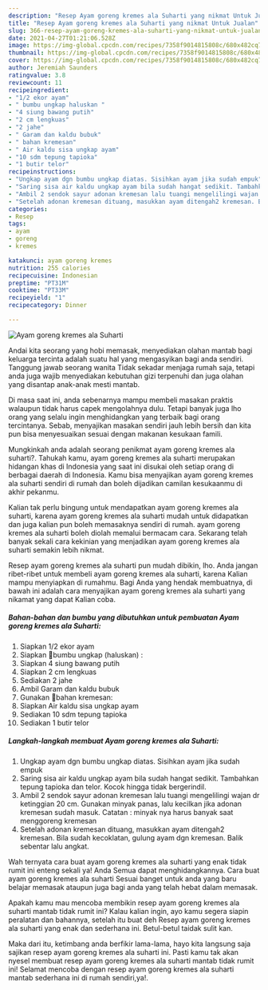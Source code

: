 ```yaml
---
description: "Resep Ayam goreng kremes ala Suharti yang nikmat Untuk Jualan"
title: "Resep Ayam goreng kremes ala Suharti yang nikmat Untuk Jualan"
slug: 366-resep-ayam-goreng-kremes-ala-suharti-yang-nikmat-untuk-jualan
date: 2021-04-27T01:21:06.528Z
image: https://img-global.cpcdn.com/recipes/7358f9014815808c/680x482cq70/ayam-goreng-kremes-ala-suharti-foto-resep-utama.jpg
thumbnail: https://img-global.cpcdn.com/recipes/7358f9014815808c/680x482cq70/ayam-goreng-kremes-ala-suharti-foto-resep-utama.jpg
cover: https://img-global.cpcdn.com/recipes/7358f9014815808c/680x482cq70/ayam-goreng-kremes-ala-suharti-foto-resep-utama.jpg
author: Jeremiah Saunders
ratingvalue: 3.8
reviewcount: 11
recipeingredient:
- "1/2 ekor ayam"
- " bumbu ungkap haluskan "
- "4 siung bawang putih"
- "2 cm lengkuas"
- "2 jahe"
- " Garam dan kaldu bubuk"
- " bahan kremesan"
- " Air kaldu sisa ungkap ayam"
- "10 sdm tepung tapioka"
- "1 butir telor"
recipeinstructions:
- "Ungkap ayam dgn bumbu ungkap diatas. Sisihkan ayam jika sudah empuk"
- "Saring sisa air kaldu ungkap ayam bila sudah hangat sedikit. Tambahkan tepung tapioka dan telor. Kocok hingga tidak bergerindil."
- "Ambil 2 sendok sayur adonan kremesan lalu tuangi mengelilingi wajan dr ketinggian 20 cm. Gunakan minyak panas, lalu kecilkan jika adonan kremesan sudah masuk. Catatan : minyak nya harus banyak saat menggoreng kremesan"
- "Setelah adonan kremesan dituang, masukkan ayam ditengah2 kremesan. Bila sudah kecoklatan, gulung ayam dgn kremesan. Balik sebentar lalu angkat."
categories:
- Resep
tags:
- ayam
- goreng
- kremes

katakunci: ayam goreng kremes 
nutrition: 255 calories
recipecuisine: Indonesian
preptime: "PT31M"
cooktime: "PT33M"
recipeyield: "1"
recipecategory: Dinner

---
```



![Ayam goreng kremes ala Suharti](https://img-global.cpcdn.com/recipes/7358f9014815808c/680x482cq70/ayam-goreng-kremes-ala-suharti-foto-resep-utama.jpg)

Andai kita seorang yang hobi memasak, menyediakan olahan mantab bagi keluarga tercinta adalah suatu hal yang mengasyikan bagi anda sendiri. Tanggung jawab seorang  wanita Tidak sekadar menjaga rumah saja, tetapi anda juga wajib menyediakan kebutuhan gizi terpenuhi dan juga olahan yang disantap anak-anak mesti mantab.

Di masa  saat ini, anda sebenarnya mampu membeli masakan praktis walaupun tidak harus capek mengolahnya dulu. Tetapi banyak juga lho orang yang selalu ingin menghidangkan yang terbaik bagi orang tercintanya. Sebab, menyajikan masakan sendiri jauh lebih bersih dan kita pun bisa menyesuaikan sesuai dengan makanan kesukaan famili. 



Mungkinkah anda adalah seorang penikmat ayam goreng kremes ala suharti?. Tahukah kamu, ayam goreng kremes ala suharti merupakan hidangan khas di Indonesia yang saat ini disukai oleh setiap orang di berbagai daerah di Indonesia. Kamu bisa menyajikan ayam goreng kremes ala suharti sendiri di rumah dan boleh dijadikan camilan kesukaanmu di akhir pekanmu.

Kalian tak perlu bingung untuk mendapatkan ayam goreng kremes ala suharti, karena ayam goreng kremes ala suharti mudah untuk didapatkan dan juga kalian pun boleh memasaknya sendiri di rumah. ayam goreng kremes ala suharti boleh diolah memalui bermacam cara. Sekarang telah banyak sekali cara kekinian yang menjadikan ayam goreng kremes ala suharti semakin lebih nikmat.

Resep ayam goreng kremes ala suharti pun mudah dibikin, lho. Anda jangan ribet-ribet untuk membeli ayam goreng kremes ala suharti, karena Kalian mampu menyiapkan di rumahmu. Bagi Anda yang hendak membuatnya, di bawah ini adalah cara menyajikan ayam goreng kremes ala suharti yang nikamat yang dapat Kalian coba.

<!--inarticleads1-->

##### Bahan-bahan dan bumbu yang dibutuhkan untuk pembuatan Ayam goreng kremes ala Suharti:

1. Siapkan 1/2 ekor ayam
1. Siapkan  🌻bumbu ungkap (haluskan) :
1. Siapkan 4 siung bawang putih
1. Siapkan 2 cm lengkuas
1. Sediakan 2 jahe
1. Ambil  Garam dan kaldu bubuk
1. Gunakan  🌻bahan kremesan:
1. Siapkan  Air kaldu sisa ungkap ayam
1. Sediakan 10 sdm tepung tapioka
1. Sediakan 1 butir telor




<!--inarticleads2-->

##### Langkah-langkah membuat Ayam goreng kremes ala Suharti:

1. Ungkap ayam dgn bumbu ungkap diatas. Sisihkan ayam jika sudah empuk
1. Saring sisa air kaldu ungkap ayam bila sudah hangat sedikit. Tambahkan tepung tapioka dan telor. Kocok hingga tidak bergerindil.
1. Ambil 2 sendok sayur adonan kremesan lalu tuangi mengelilingi wajan dr ketinggian 20 cm. Gunakan minyak panas, lalu kecilkan jika adonan kremesan sudah masuk. Catatan : minyak nya harus banyak saat menggoreng kremesan
1. Setelah adonan kremesan dituang, masukkan ayam ditengah2 kremesan. Bila sudah kecoklatan, gulung ayam dgn kremesan. Balik sebentar lalu angkat.




Wah ternyata cara buat ayam goreng kremes ala suharti yang enak tidak rumit ini enteng sekali ya! Anda Semua dapat menghidangkannya. Cara buat ayam goreng kremes ala suharti Sesuai banget untuk anda yang baru belajar memasak ataupun juga bagi anda yang telah hebat dalam memasak.

Apakah kamu mau mencoba membikin resep ayam goreng kremes ala suharti mantab tidak rumit ini? Kalau kalian ingin, ayo kamu segera siapin peralatan dan bahannya, setelah itu buat deh Resep ayam goreng kremes ala suharti yang enak dan sederhana ini. Betul-betul taidak sulit kan. 

Maka dari itu, ketimbang anda berfikir lama-lama, hayo kita langsung saja sajikan resep ayam goreng kremes ala suharti ini. Pasti kamu tak akan nyesel membuat resep ayam goreng kremes ala suharti mantab tidak rumit ini! Selamat mencoba dengan resep ayam goreng kremes ala suharti mantab sederhana ini di rumah sendiri,ya!.

